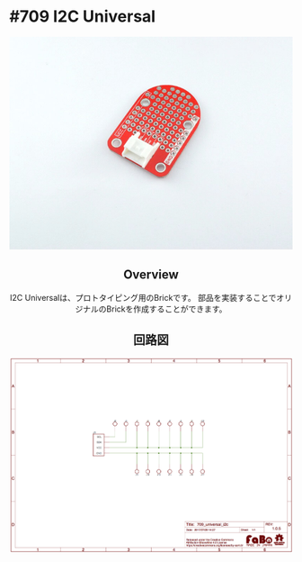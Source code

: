 # #709 I2C Universal

<center>
  
![](./img/709_universal_i2c.jpg)
<!--COLORME-->

## Overview
I2C Universalは、プロトタイピング用のBrickです。
部品を実装することでオリジナルのBrickを作成することができます。

## 回路図

![](./img/709_universal_i2c_sch.png)
